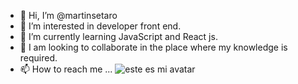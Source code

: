 - 👋 Hi, I’m @martinsetaro
- 👀 I’m interested in developer front end.
- 🌱 I’m currently learning JavaScript and React js.
- 💞️ I am looking to collaborate in the place where my knowledge is required.
- 📫 How to reach me ...
![este es mi avatar](https://avatars.githubusercontent.com/u/86411405?v=4)
<!---
martinsetaro/martinsetaro is a ✨ special ✨ repository because its `README.md` (this file) appears on your GitHub profile.
You can click the Preview link to take a look at your changes.
--->
